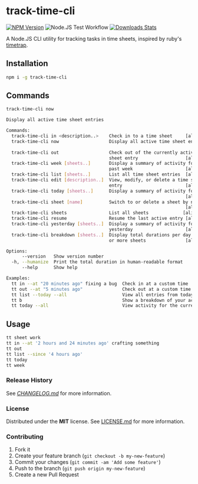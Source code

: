 # track-time-cli

[![NPM Version][npm-image]][npm-url]
![Node.JS Test Workflow](https://github.com/f3rno64/track-time-cli/actions/workflows/nodejs_test.yml/badge.svg)
[![Downloads Stats][npm-downloads]][npm-url]

A Node.JS CLI utility for tracking tasks in time sheets, inspired by ruby's
[timetrap](https://github.com/samg/timetrap).

## Installation

```bash
npm i -g track-time-cli
```

## Commands

```bash
track-time-cli now

Display all active time sheet entries

Commands:
  track-time-cli in <description..>    Check in to a time sheet     [aliases: i]
  track-time-cli now                   Display all active time sheet entries
                                                                       [default]
  track-time-cli out                   Check out of the currently active time
                                       sheet entry                  [aliases: o]
  track-time-cli week [sheets..]       Display a summary of activity for the
                                       past week                    [aliases: w]
  track-time-cli list [sheets..]       List all time sheet entries  [aliases: l]
  track-time-cli edit [description..]  View, modify, or delete a time sheet
                                       entry                        [aliases: e]
  track-time-cli today [sheets..]      Display a summary of activity for today
                                                                    [aliases: t]
  track-time-cli sheet [name]          Switch to or delete a sheet by name
                                                                    [aliases: s]
  track-time-cli sheets                List all sheets             [aliases: ss]
  track-time-cli resume                Resume the last active entry [aliases: r]
  track-time-cli yesterday [sheets..]  Display a summary of activity for
                                       yesterday                    [aliases: y]
  track-time-cli breakdown [sheets..]  Display total durations per day for one
                                       or more sheets               [aliases: b]

Options:
      --version   Show version number                                  [boolean]
  -h, --humanize  Print the total duration in human-readable format    [boolean]
      --help      Show help                                            [boolean]

Examples:
  tt in --at "20 minutes ago" fixing a bug  Check in at a custom time
  tt out --at "5 minutes ago"               Check out at a custom time
  tt list --today --all                     View all entries from today
  tt b                                      Show a breakdown of your activity
  tt today --all                            View activity for the current day
```

## Usage

```bash
tt sheet work
tt in --at '2 hours and 24 minutes ago' crafting something
tt out
tt list --since '4 hours ago'
tt today
tt week
```

### Release History

See *[CHANGELOG.md](CHANGELOG.md)* for more information.

### License

Distributed under the **MIT** license. See [LICENSE.md](LICENSE.md) for more information.

### Contributing

1. Fork it
2. Create your feature branch (`git checkout -b my-new-feature`)
3. Commit your changes (`git commit -am 'Add some feature'`)
4. Push to the branch (`git push origin my-new-feature`)
5. Create a new Pull Request

<!-- Markdown link & img dfn's -->
[npm-image]: https://img.shields.io/npm/v/track-time-cli.svg?style=flat-square
[npm-url]: https://npmjs.org/package/track-time-cli
[npm-downloads]: https://img.shields.io/npm/dm/track-time-cli.svg?style=flat-square

